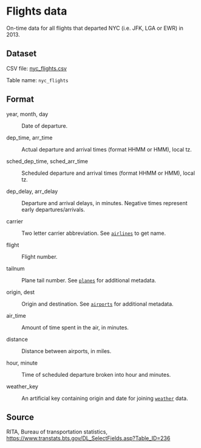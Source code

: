 # Flights data

On-time data for all flights that departed NYC (i.e. JFK, LGA or EWR) in 2013.

## Dataset

CSV file: [nyc_flights.csv](../data/nyc_flights.csv)

Table name: `nyc_flights`

## Format

<dl>
  <dt>year, month, day</dt>
  <dd><p>Date of departure.</p></dd>
  <dt>dep_time, arr_time</dt>
  <dd><p>Actual departure and arrival times (format HHMM or HMM), local tz.</p></dd>
  <dt>sched_dep_time, sched_arr_time</dt>
  <dd><p>Scheduled departure and arrival times (format HHMM or HMM), local tz.</p></dd>
  <dt>dep_delay, arr_delay</dt>
  <dd><p>Departure and arrival delays, in minutes. Negative times represent early departures/arrivals.</p></dd>
  <dt>carrier</dt>
  <dd><p>Two letter carrier abbreviation. See <code><a href="airlines.md">airlines</a></code> to get name.</p></dd>
  <dt>flight</dt>
  <dd><p>Flight number.</p></dd>
  <dt>tailnum</dt>
  <dd><p>Plane tail number. See <code><a href="planes.html">planes</a></code> for additional metadata.</p></dd>
  <dt>origin, dest</dt>
  <dd><p>Origin and destination. See <code><a href="airports.md">airports</a></code> for additional metadata.</p></dd>
  <dt>air_time</dt>
  <dd><p>Amount of time spent in the air, in minutes.</p></dd>
  <dt>distance</dt>
  <dd><p>Distance between airports, in miles.</p></dd>
  <dt>hour, minute</dt>
  <dd><p>Time of scheduled departure broken into hour and minutes.</p></dd>
  <dt>weather_key</dt>
  <dd><p>An artificial key containing origin and date for joining <code><a href="weather.md">weather</a></code> data.</p></dd>
</dl>

## Source

RITA, Bureau of transportation statistics, https://www.transtats.bts.gov/DL_SelectFields.asp?Table_ID=236
